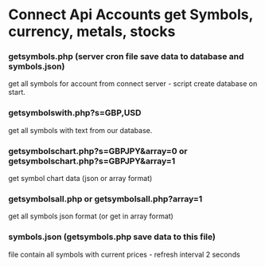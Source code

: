 # Connect Api Accounts get Symbols, currency, metals, stocks

### getsymbols.php (server cron file save data to database and symbols.json)
get all symbols for account from connect server - script create database on start.

### getsymbolswith.php?s=GBP,USD 
get all symbols with text from our database.

### getsymbolschart.php?s=GBPJPY&array=0 or getsymbolschart.php?s=GBPJPY&array=1
get symbol chart data (json or array format)

### getsymbolsall.php or getsymbolsall.php?array=1
get all symbols json format (or get in array format)

### symbols.json (getsymbols.php save data to this file)
file contain all symbols with current prices - refresh interval 2 seconds
